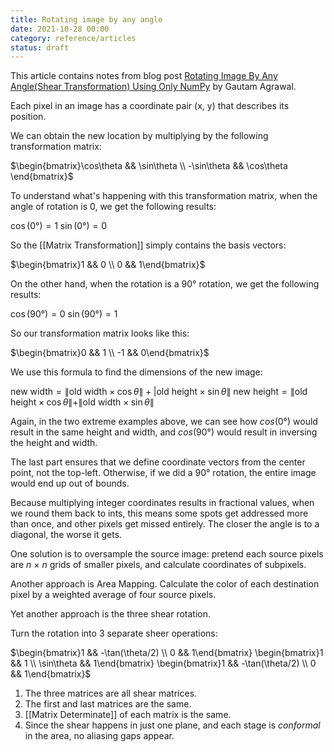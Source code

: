 ```yaml
---
title: Rotating image by any angle
date: 2021-10-28 00:00
category: reference/articles
status: draft
---
```


This article contains notes from blog post [Rotating Image By Any Angle(Shear Transformation) Using Only NumPy](https://gautamnagrawal.medium.com/rotating-image-by-any-angle-shear-transformation-using-only-numpy-d28d16eb5076) by Gautam Agrawal.

Each pixel in an image has a coordinate pair (x, y)  that describes its position.

We can obtain the new location by multiplying by the following transformation matrix:

$\begin{bmatrix}\cos\theta && \sin\theta \\ -\sin\theta && \cos\theta \end{bmatrix}$

To understand what's happening with this transformation matrix, when the angle of rotation is 0, we get the following results:

$\cos(0°) = 1$
$\sin(0°) = 0$

So the [[Matrix Transformation]] simply contains the basis vectors:

$\begin{bmatrix}1 && 0 \\ 0 && 1\end{bmatrix}$

On the other hand, when the rotation is a 90° rotation, we get the following results:

$\cos(90°) = 0$
$\sin(90°) = 1$

So our transformation matrix looks like this:

$\begin{bmatrix}0 && 1 \\ -1 && 0\end{bmatrix}$

We use this formula to find the dimensions of the new image:

$\text{new width} = \| \text{old width} \times \cos\theta \| + |\text{old height} \times \sin\theta \|$
$\text{new height} = \| \text{old height} \times \cos\theta \| + \| \text{old width} \times \sin\theta \|$

Again, in the two extreme examples above, we can see how $cos(0°)$ would result in the same height and width, and $cos(90°)$ would result in inversing the height and width.

The last part ensures that we define coordinate vectors from the center point, not the top-left. Otherwise, if we did a 90° rotation, the entire image would end up out of bounds.

Because multiplying integer coordinates results in fractional values, when we round them back to ints, this means some spots get addressed more than once, and other pixels get missed entirely. The closer the angle is to a diagonal, the worse it gets.

One solution is to oversample the source image: pretend each source pixels are $n \ \times \ n$ grids of smaller pixels, and calculate coordinates of subpixels.

Another approach is Area Mapping. Calculate the color of each destination pixel by a weighted average of four source pixels.

Yet another approach is the three shear rotation.

Turn the rotation into 3 separate sheer operations:

$\begin{bmatrix}1 && -\tan(\theta/2) \\ 0 && 1\end{bmatrix} \begin{bmatrix}1 && 1 \\ \sin\theta && 1\end{bmatrix} \begin{bmatrix}1 && -\tan(\theta/2) \\ 0 && 1\end{bmatrix}$

1.  The three matrices are all shear matrices.
2.  The first and last matrices are the same.
3. [[Matrix Determinate]] of each matrix is the same.
4. Since the shear happens in just one plane, and each stage is *conformal* in the area, no aliasing gaps appear.
